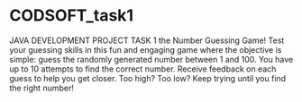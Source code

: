 # CODSOFT_task1
JAVA DEVELOPMENT PROJECT TASK 1 
the Number Guessing Game! Test your guessing skills in this fun and engaging game where the objective is simple: guess the randomly generated number between 1 and 100. You have up to 10 attempts to find the correct number. Receive feedback on each guess to help you get closer. Too high? Too low? Keep trying until you find the right number!
